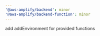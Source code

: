 ```yaml
---
'@aws-amplify/backend': minor
'@aws-amplify/backend-function': minor
---
```


add addEnvironment for provided functions

